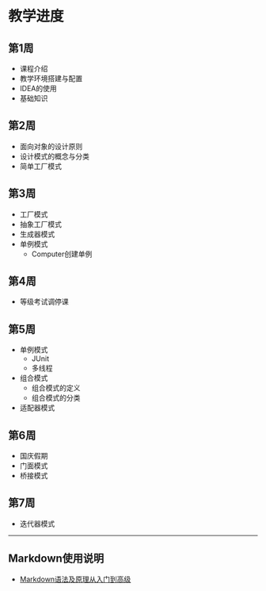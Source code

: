 # 教学进度

## 第1周

- 课程介绍
- 教学环境搭建与配置
- IDEA的使用
- 基础知识

## 第2周

- 面向对象的设计原则
- 设计模式的概念与分类
- 简单工厂模式

## 第3周

- 工厂模式
- 抽象工厂模式
- 生成器模式
- 单例模式
  - Computer创建单例

## 第4周

- 等级考试调停课

## 第5周

- 单例模式
  - JUnit
  - 多线程
- 组合模式
  - 组合模式的定义
  - 组合模式的分类
- 适配器模式

## 第6周

* 国庆假期
* 门面模式
* 桥接模式

## 第7周

- 迭代器模式


---



## Markdown使用说明

- [Markdown语法及原理从入门到高级](https://www.zhihu.com/tardis/bd/art/99319314)
